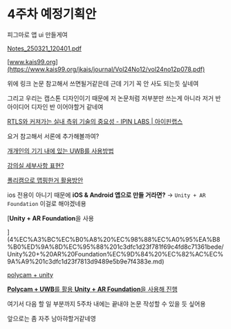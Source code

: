# 4주차 예정기획안

피그마로 앱 ui 만들게여

[Notes_250321_120401.pdf](Notes_250321_120401.pdf)

[www.kais99.org](https://www.kais99.org/jkais/journal/Vol24No12/vol24no12p078.pdf)

위에 링크 논문 참고해서 쓰면될거같은데 근데 기기 꼭 안 사도 되는듯 싶네여

그리고 우리는 캡스톤 디자인이기 때문에 저 논문처럼 저부분만 쓰는게 아니라 저거 반 아이디어 디자인 반 이어야할거 같네여

[RTLS와 커져가는 실내 측위 기술의 중요성 - IPIN LABS | 아이핀랩스](https://home.ipinlabs.com/ko/feeds/blog/rtls-and-the-growing-importance-of-indoor-positioning-technology)

요거 참고해서 서론에 추가해볼까여?

[개개인의 기기 내에 있는 UWB를 사용방법](4%EC%A3%BC%EC%B0%A8%20%EC%98%88%EC%A0%95%EA%B8%B0%ED%9A%8D%EC%95%88%201c3dfc1d23f781f69c4fd8c71361bede/%EA%B0%9C%EA%B0%9C%EC%9D%B8%EC%9D%98%20%EA%B8%B0%EA%B8%B0%20%EB%82%B4%EC%97%90%20%EC%9E%88%EB%8A%94%20UWB%EB%A5%BC%20%EC%82%AC%EC%9A%A9%EB%B0%A9%EB%B2%95%201c3dfc1d23f781f592fadfd2513e5a88.md)

[강의실 세부사항 표현?](4%EC%A3%BC%EC%B0%A8%20%EC%98%88%EC%A0%95%EA%B8%B0%ED%9A%8D%EC%95%88%201c3dfc1d23f781f69c4fd8c71361bede/%EA%B0%95%EC%9D%98%EC%8B%A4%20%EC%84%B8%EB%B6%80%EC%82%AC%ED%95%AD%20%ED%91%9C%ED%98%84%201c3dfc1d23f78140b14fdbd60a1e714f.md)

[폴리캠으로 맵핑한거 활용방안](4%EC%A3%BC%EC%B0%A8%20%EC%98%88%EC%A0%95%EA%B8%B0%ED%9A%8D%EC%95%88%201c3dfc1d23f781f69c4fd8c71361bede/%ED%8F%B4%EB%A6%AC%EC%BA%A0%EC%9C%BC%EB%A1%9C%20%EB%A7%B5%ED%95%91%ED%95%9C%EA%B1%B0%20%ED%99%9C%EC%9A%A9%EB%B0%A9%EC%95%88%201c3dfc1d23f7811e8691d1eefb54b499.md)

ios 전용이 아니기 때문에 **iOS & Android 앱으로 만들 거라면?** → `Unity + AR Foundation` 이걸로 해야겠네용 

[**Unity + AR Foundation**을 사용

](4%EC%A3%BC%EC%B0%A8%20%EC%98%88%EC%A0%95%EA%B8%B0%ED%9A%8D%EC%95%88%201c3dfc1d23f781f69c4fd8c71361bede/Unity%20+%20AR%20Foundation%EC%9D%84%20%EC%82%AC%EC%9A%A9%201c3dfc1d23f7813d9489e5b9e7f4383e.md)

[polycam + unity](4%EC%A3%BC%EC%B0%A8%20%EC%98%88%EC%A0%95%EA%B8%B0%ED%9A%8D%EC%95%88%201c3dfc1d23f781f69c4fd8c71361bede/polycam%20+%20unity%201c3dfc1d23f7819db0acf32eae17e511.md)

[**Polycam + UWB**를 활용 **Unity + AR Foundation**을 사용해 진행](4%EC%A3%BC%EC%B0%A8%20%EC%98%88%EC%A0%95%EA%B8%B0%ED%9A%8D%EC%95%88%201c3dfc1d23f781f69c4fd8c71361bede/Polycam%20+%20UWB%EB%A5%BC%20%ED%99%9C%EC%9A%A9%20Unity%20+%20AR%20Foundation%EC%9D%84%20%EC%82%AC%EC%9A%A9%ED%95%B4%20%EC%A7%84%ED%96%89%201c3dfc1d23f781c48629defa2f03c6c9.md)

여기서 다음 할 일 부분까지 5주차 내에는 끝내야 논문 작성할 수 있을 듯 싶어용

앞으로는 좀 자주 남아햐할거같네영